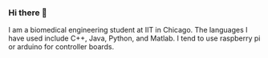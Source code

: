 ### Hi there 👋

I am a biomedical engineering student at IIT in Chicago. The languages I have used include C++, Java, Python, and Matlab. I tend to use raspberry pi or arduino for controller boards. 
